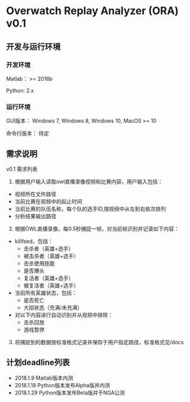# Overwatch Replay Analyzer (ORA) v0.1

## 开发与运行环境

### 开发环境

Matlab： >= 2016b

Python: 2.x

### 运行环境

GUI版本： Windows 7, Windows 8, Windows 10, MacOS >= 10

命令行版本： 待定

## 需求说明

v0.1 需求列表

1. 根据用户输入读取owl直播录像视频和比赛内容，用户输入包括：
  * 视频所在文件路径
  * 当前比赛在视频中的起止时间
  * 当前比赛的队伍名称，每个队的选手ID,按视频中从左到右依次排列
  * 分析结果输出路径

2. 根据OWL直播录像，每0.5秒捕捉一帧，对当前帧识别并记录如下内容：
  * killfeed，包括：
    * 击杀者（英雄+选手）
    * 被击杀者（英雄+选手）
    * 击杀使用技能
    * 是否爆头
    * 复活者（英雄+选手）
    * 被复活者（英雄+选手）
  * 当前所有英雄状态，包括： 
    * 是否死亡
    * 大招状态（充满/未充满）
  * 对以下内容进行自动识别并从视频中排除：
    * 击杀回放
    * 游戏暂停

3. 将捕捉到的数据按标准格式记录并保存于用户指定路径，标准格式见/docs




## 计划deadline列表

* 2018.1.9 Matlab版本内测
* 2018.1.18 Python版本发布Alpha版并内测
* 2018.1.29 Python版本发布Beta版并于NGA公测


